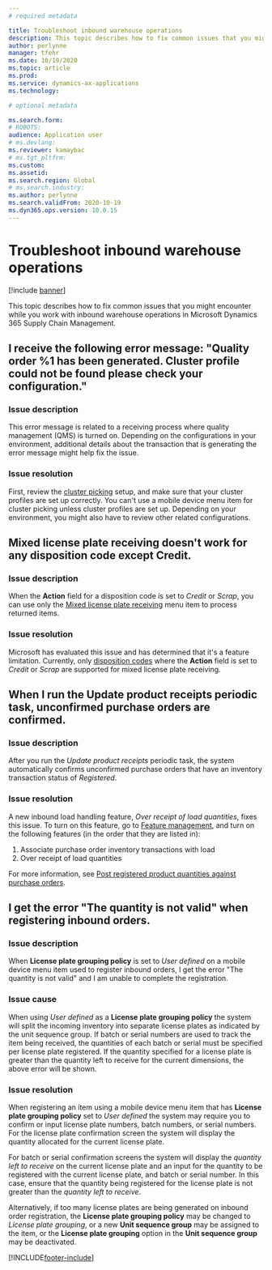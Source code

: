 ```yaml
---
# required metadata

title: Troubleshoot inbound warehouse operations
description: This topic describes how to fix common issues that you might encounter while you work with inbound warehouse operations in Microsoft Dynamics 365 Supply Chain Management.
author: perlynne
manager: tfehr
ms.date: 10/19/2020
ms.topic: article
ms.prod: 
ms.service: dynamics-ax-applications
ms.technology: 

# optional metadata

ms.search.form: 
# ROBOTS: 
audience: Application user
# ms.devlang: 
ms.reviewer: kamaybac
# ms.tgt_pltfrm: 
ms.custom: 
ms.assetid: 
ms.search.region: Global
# ms.search.industry: 
ms.author: perlynne
ms.search.validFrom: 2020-10-19
ms.dyn365.ops.version: 10.0.15
---
```


# Troubleshoot inbound warehouse operations

[!include [banner](../includes/banner.md)]

This topic describes how to fix common issues that you might encounter while you work with inbound warehouse operations in Microsoft Dynamics 365 Supply Chain Management.

## I receive the following error message: "Quality order %1 has been generated. Cluster profile could not be found please check your configuration."

### Issue description

This error message is related to a receiving process where quality management (QMS) is turned on. Depending on the configurations in your environment, additional details about the transaction that is generating the error message might help fix the issue.

### Issue resolution

First, review the [cluster picking](set-up-cluster-picking.md) setup, and make sure that your cluster profiles are set up correctly. You can't use a mobile device menu item for cluster picking unless cluster profiles are set up. Depending on your environment, you might also have to review other related configurations.

## Mixed license plate receiving doesn't work for any disposition code except Credit.

### Issue description

When the **Action** field for a disposition code is set to *Credit* or *Scrap*, you can use only the [Mixed license plate receiving](mixed-license-plate-receiving.md) menu item to process returned items.

### Issue resolution

Microsoft has evaluated this issue and has determined that it's a feature limitation. Currently, only [disposition codes](../service-management/set-up-disposition-codes.md) where the **Action** field is set to *Credit* or *Scrap* are supported for mixed license plate receiving.

## When I run the Update product receipts periodic task, unconfirmed purchase orders are confirmed.

### Issue description

After you run the *Update product receipts* periodic task, the system automatically confirms unconfirmed purchase orders that have an inventory transaction status of *Registered*.

### Issue resolution

A new inbound load handling feature, *Over receipt of load quantities*, fixes this issue. To turn on this feature, go to [Feature management](../../fin-ops-core/fin-ops/get-started/feature-management/feature-management-overview.md), and turn on the following features (in the order that they are listed in):

1. Associate purchase order inventory transactions with load
1. Over receipt of load quantities

For more information, see [Post registered product quantities against purchase orders](inbound-load-handling.md#post-registered-quantities).

## I get the error "The quantity is not valid" when registering inbound orders.

### Issue description

When **License plate grouping policy** is set to *User defined* on a mobile device menu item used to register inbound orders, I get the error "The quantity is not valid" and I am unable to complete the registration.

### Issue cause

When using *User defined* as a **License plate grouping policy** the system will split the incoming inventory into separate license plates as indicated by the unit sequence group. If batch or serial numbers are used to track the item being received, the quantities of each batch or serial must be specified per license plate registered. If the quantity specified for a license plate is greater than the quantity left to receive for the current dimensions, the above error will be shown.

### Issue resolution

When registering an item using a mobile device menu item that has **License plate grouping policy** set to *User defined* the system may require you to confirm or input license plate numbers, batch numbers, or serial numbers. For the license plate confirmation screen the system will display the quantity allocated for the current license plate.

For batch or serial confirmation screens the system will display the *quantity left to receive* on the current license plate and an input for the quantity to be registered with the current license plate, and batch or serial number. In this case, ensure that the quantity being registered for the license plate is not greater than the *quantity left to receive*.

Alternatively, if too many license plates are being generated on inbound order registration, the **License plate grouping policy** may be changed to *License plate grouping*, or a new **Unit sequence group** may be assigned to the item, or the **License plate grouping** option in the **Unit sequence group** may be deactivated.

[!INCLUDE[footer-include](../../includes/footer-banner.md)]